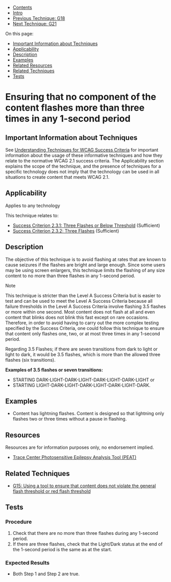 -   [Contents](https://www.w3.org/WAI/WCAG21/Techniques/#techniques "Table of Contents")
-   [Intro](https://www.w3.org/WAI/WCAG21/Techniques/#introduction "Introduction to Techniques")
-   [Previous Technique: G18](G18)
-   [Next Technique: G21](G21)

On this page:

-   [Important Information about Techniques](#important-information)
-   [Applicability](#applicability)
-   [Description](#description)
-   [Examples](#examples)
-   [Related Resources](#resources)
-   [Related Techniques](#related)
-   [Tests](#tests)

Ensuring that no component of the content flashes more than three times in any 1-second period
==============================================================================================

Important Information about Techniques
--------------------------------------

See [Understanding Techniques for WCAG Success Criteria](https://www.w3.org/WAI/WCAG21/Understanding/understanding-techniques) for important information about the usage of these informative techniques and how they relate to the normative WCAG 2.1 success criteria. The Applicability section explains the scope of the technique, and the presence of techniques for a specific technology does not imply that the technology can be used in all situations to create content that meets WCAG 2.1.

Applicability
-------------

Applies to any technology

This technique relates to:

-   [Success Criterion 2.3.1: Three Flashes or Below Threshold](https://www.w3.org/WAI/WCAG21/Understanding/three-flashes-or-below-threshold) (Sufficient)
-   [Success Criterion 2.3.2: Three Flashes](https://www.w3.org/WAI/WCAG21/Understanding/three-flashes) (Sufficient)

Description
-----------

The objective of this technique is to avoid flashing at rates that are known to cause seizures if the flashes are bright and large enough. Since some users may be using screen enlargers, this technique limits the flashing of any size content to no more than three flashes in any 1-second period.

Note

This technique is stricter than the Level A Success Criteria but is easier to test and can be used to meet the Level A Success Criteria because all failure thresholds in the Level A Success Criteria involve flashing 3.5 flashes or more within one second. Most content does not flash at all and even content that blinks does not blink this fast except on rare occasions. Therefore, in order to avoid having to carry out the more complex testing specified by the Success Criteria, one could follow this technique to ensure that content only flashes one, two, or at most three times in any 1-second period.

Regarding 3.5 Flashes; if there are seven transitions from dark to light or light to dark, it would be 3.5 flashes, which is more than the allowed three flashes (six transitions).

**Examples of 3.5 flashes or seven transitions:**

-   STARTING DARK-LIGHT-DARK-LIGHT-DARK-LIGHT-DARK-LIGHT or
-   STARTING LIGHT-DARK-LIGHT-DARK-LIGHT-DARK-LIGHT-DARK.

Examples
--------

-   Content has lightning flashes. Content is designed so that lightning only flashes two or three times without a pause in flashing.

Resources
---------

Resources are for information purposes only, no endorsement implied.

-   [Trace Center Photosensitive Epilepsy Analysis Tool (PEAT)](http://trace.wisc.edu/peat/)

Related Techniques
------------------

-   [G15: Using a tool to ensure that content does not violate the general flash threshold or red flash threshold](https://www.w3.org/WAI/WCAG21/Techniques/general/G15)

Tests
-----

### Procedure

1.  Check that there are no more than three flashes during any 1-second period.
2.  If there are three flashes, check that the Light/Dark status at the end of the 1-second period is the same as at the start.

### Expected Results

-   Both Step 1 and Step 2 are true.

